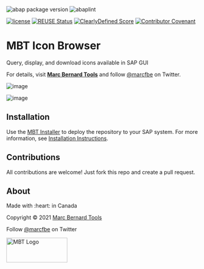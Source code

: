 ![abap package version](https://img.shields.io/endpoint?url=https://shield.abap.space/version-shield-json/github/Marc-Bernard-Tools/Marc-Bernard-Tools-Versions/.apack-manifest.xml/dependencies/github.com/Marc-Bernard-Tools/MBT-Icon-Browser&label=version&color=blue)
![abaplint](https://github.com/sbcgua/ajson/workflows/abaplint/badge.svg)

[![license](https://img.shields.io/github/license/Marc-Bernard-Tools/MBT-Icon-Browser?color=green)](LICENSE)
[![REUSE Status](https://api.reuse.software/badge/github.com/Marc-Bernard-Tools/MBT-Icon-Browser)](https://api.reuse.software/info/github.com/Marc-Bernard-Tools/MBT-Icon-Browser)
[![ClearlyDefined Score](https://img.shields.io/clearlydefined/score/git/github/marc-bernard-tools/MBT-Icon-Browser/9c5dc2dbd6822223163de3cc72a25ce1fbb653ce?label=ClearlyDefined%20Score)](https://clearlydefined.io/definitions/git/github/marc-bernard-tools/MBT-Icon-Browser/9c5dc2dbd6822223163de3cc72a25ce1fbb653ce)
[![Contributor Covenant](https://img.shields.io/badge/Contributor%20Covenant-2.0-4baaaa.svg?color=green)](CODE_OF_CONDUCT.md)

# MBT Icon Browser

Query, display, and download icons available in SAP GUI

For details, visit **[Marc Bernard Tools](https://marcbernardtools.com/downloads/mbt-icon-browser)** and follow [@marcfbe](https://twitter.com/marcfbe) on Twitter.

![image](https://user-images.githubusercontent.com/59966492/146276446-2f8ac710-6e7a-4ef0-9087-7b7e309fd7b8.png)

![image](https://user-images.githubusercontent.com/59966492/146276506-9090f5d3-b192-4d06-a32e-16293eca1ded.png)

## Installation

Use the [MBT Installer](https://marcbernardtools.com/downloads/mbt-installer/) to deploy the repository to your SAP system. For more information, see 
[Installation Instructions](https://marcbernardtools.com/docs/marc-bernard-tools/installation/).

## Contributions

All contributions are welcome! Just fork this repo and create a pull request. 

## About

<p>Made with :heart: in Canada</p>
<p>Copyright © 2021 <a href="https://marcbernardtools.com/">Marc Bernard Tools</a></p>
<p>Follow <a href="https://twitter.com/marcfbe">@marcfbe</a> on Twitter</p>
<p><a href="https://marcbernardtools.com/"><img width="160" height="65" src="https://marcbernardtools.com/info/MBT_Logo_640x250_on_Gray.png" alt="MBT Logo"></a></p>
